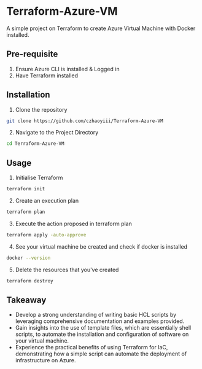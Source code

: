 # Terraform-Azure-VM

A simple project on Terraform to create Azure Virtual Machine with Docker installed.

## Pre-requisite

1. Ensure Azure CLI is installed & Logged in
2. Have Terraform installed

## Installation

1. Clone the repository
``` bash
git clone https://github.com/czhaoyiii/Terraform-Azure-VM
```

2. Navigate to the Project Directory
``` bash
cd Terraform-Azure-VM
```

## Usage

1. Initialise Terraform
``` bash
terraform init
```

2. Create an execution plan
``` bash
terraform plan
```

3. Execute the action proposed in terraform plan
``` bash
terraform apply -auto-approve
```

4. See your virtual machine be created and check if docker is installed
``` bash
docker --version
```

5. Delete the resources that you've created
``` bash
terraform destroy
```

## Takeaway
- Develop a strong understanding of writing basic HCL scripts by leveraging comprehensive documentation and examples provided.
- Gain insights into the use of template files, which are essentially shell scripts, to automate the installation and configuration of software on your virtual machine.
- Experience the practical benefits of using Terraform for IaC, demonstrating how a simple script can automate the deployment of infrastructure on Azure.
